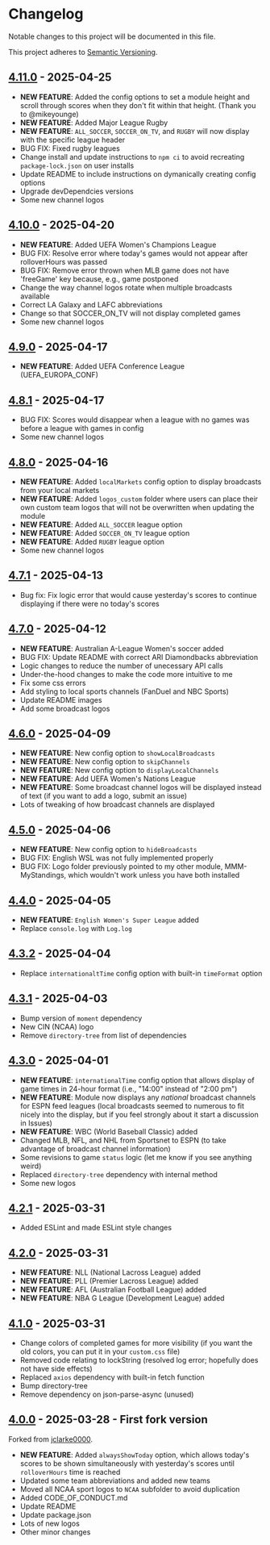 # Changelog

Notable changes to this project will be documented in this file.

This project adheres to [Semantic Versioning](https://semver.org/spec/v2.0.0.html).

## [4.11.0](https://github.com/dathbe/MMM-MyScoreboard/compare/v4.10.0...v4.11.0) - 2025-04-25

- **NEW FEATURE**: Added the config options to set a module height and scroll through scores when they don't fit within that height.  (Thank you to @mikeyounge)
- **NEW FEATURE**: Added Major League Rugby
- **NEW FEATURE**: `ALL_SOCCER`, `SOCCER_ON_TV`, and `RUGBY` will now display with the specific league header
- BUG FIX: Fixed rugby leagues
- Change install and update instructions to `npm ci` to avoid recreating `package-lock.json` on user installs
- Update README to include instructions on dymanically creating config options
- Upgrade devDependcies versions
- Some new channel logos

## [4.10.0](https://github.com/dathbe/MMM-MyScoreboard/compare/v4.9.0...v4.10.0) - 2025-04-20

- **NEW FEATURE**: Added UEFA Women's Champions League
- BUG FIX: Resolve error where today's games would not appear after rolloverHours was passed
- BUG FIX: Remove error thrown when MLB game does not have 'freeGame' key because, e.g., game postponed
- Change the way channel logos rotate when multiple broadcasts available
- Correct LA Galaxy and LAFC abbreviations
- Change so that SOCCER_ON_TV will not display completed games
- Some new channel logos

## [4.9.0](https://github.com/dathbe/MMM-MyScoreboard/compare/v4.8.1...v4.9.0) - 2025-04-17

- **NEW FEATURE**: Added UEFA Conference League (UEFA_EUROPA_CONF)

## [4.8.1](https://github.com/dathbe/MMM-MyScoreboard/compare/v4.8.0...v4.8.1) - 2025-04-17

- BUG FIX: Scores would disappear when a league with no games was before a league with games in config
- Some new channel logos

## [4.8.0](https://github.com/dathbe/MMM-MyScoreboard/compare/v4.7.1...v4.8.0) - 2025-04-16

- **NEW FEATURE**: Added `localMarkets` config option to display broadcasts from your local markets
- **NEW FEATURE**: Added `logos_custom` folder where users can place their own custom team logos that will not be overwritten when updating the module
- **NEW FEATURE**: Added `ALL_SOCCER` league option
- **NEW FEATURE**: Added `SOCCER_ON_TV` league option
- **NEW FEATURE**: Added `RUGBY` league option
- Some new channel logos

## [4.7.1](https://github.com/dathbe/MMM-MyScoreboard/compare/v4.7.0...v4.7.1) - 2025-04-13

- Bug fix: Fix logic error that would cause yesterday's scores to continue displaying if there were no today's scores

## [4.7.0](https://github.com/dathbe/MMM-MyScoreboard/compare/v4.6.0...v4.7.0) - 2025-04-12

- **NEW FEATURE**: Australian A-League Women's soccer added
- BUG FIX: Update README with correct ARI Diamondbacks abbreviation
- Logic changes to reduce the number of unecessary API calls
- Under-the-hood changes to make the code more intuitive to me
- Fix some css errors
- Add styling to local sports channels (FanDuel and NBC Sports)
- Update README images
- Add some broadcast logos

## [4.6.0](https://github.com/dathbe/MMM-MyScoreboard/compare/v4.5.0...v4.6.0) - 2025-04-09

- **NEW FEATURE**: New config option to `showLocalBroadcasts`
- **NEW FEATURE**: New config option to `skipChannels`
- **NEW FEATURE**: New config option to `displayLocalChannels`
- **NEW FEATURE**: Add UEFA Women's Nations League
- **NEW FEATURE**: Some broadcast channel logos will be displayed instead of text (if you want to add a logo, submit an issue)
- Lots of tweaking of how broadcast channels are displayed

## [4.5.0](https://github.com/dathbe/MMM-MyScoreboard/compare/v4.4.0...v4.5.0) - 2025-04-06

- **NEW FEATURE**: New config option to `hideBroadcasts`
- BUG FIX: English WSL was not fully implemented properly
- BUG FIX: Logo folder previously pointed to my other module, MMM-MyStandings, which wouldn't work unless you have both installed

## [4.4.0](https://github.com/dathbe/MMM-MyScoreboard/compare/v4.3.2...v4.4.0) - 2025-04-05

- **NEW FEATURE**: `English Women's Super League` added
- Replace `console.log` with `Log.log`

## [4.3.2](https://github.com/dathbe/MMM-MyScoreboard/compare/v4.3.1...v4.3.2) - 2025-04-04

- Replace `internationaltTime` config option with built-in `timeFormat` option

## [4.3.1](https://github.com/dathbe/MMM-MyScoreboard/compare/v4.3.0...v4.3.1) - 2025-04-03

- Bump version of `moment` dependency
- New CIN (NCAA) logo
- Remove `directory-tree` from list of dependencies

## [4.3.0](https://github.com/dathbe/MMM-MyScoreboard/compare/v4.2.1...v4.3.0) - 2025-04-01

- **NEW FEATURE**: `internationalTime` config option that allows display of game times in 24-hour format (i.e., "14:00" instead of "2:00 pm")
- **NEW FEATURE**: Module now displays any *national* broadcast channels for ESPN feed leagues (local broadcasts seemed to numerous to fit nicely into the display, but if you feel strongly about it start a discussion in Issues)
- **NEW FEATURE**: WBC (World Baseball Classic) added
- Changed MLB, NFL, and NHL from Sportsnet to ESPN (to take advantage of broadcast channel information)
- Some revisions to game `status` logic (let me know if you see anything weird)
- Replaced `directory-tree` dependency with internal method
- Some new logos

## [4.2.1](https://github.com/dathbe/MMM-MyScoreboard/compare/v4.2.0...v4.2.1) - 2025-03-31

- Added ESLint and made ESLint style changes

## [4.2.0](https://github.com/dathbe/MMM-MyScoreboard/compare/v4.1.0...v4.2.0) - 2025-03-31

- **NEW FEATURE**: NLL (National Lacross League) added
- **NEW FEATURE**: PLL (Premier Lacross League) added
- **NEW FEATURE**: AFL (Australian Football League) added
- **NEW FEATURE**: NBA G League (Development League) added

## [4.1.0](https://github.com/dathbe/MMM-MyScoreboard/compare/v4.0.0...v4.1.0) - 2025-03-31

- Change colors of completed games for more visibility (if you want the old colors, you can put it in your `custom.css` file)
- Removed code relating to lockString (resolved log error; hopefully does not have side effects)
- Replaced `axios` dependency with built-in fetch function
- Bump directory-tree
- Remove dependency on json-parse-async (unused)

## [4.0.0](https://github.com/jclarke0000/MMM-MyScoreboard/compare/master...dathbe:MMM-MyScoreboard:v4.0.0) - 2025-03-28 - First fork version

Forked from [jclarke0000](https://github.com/jclarke0000/MMM-MyScoreboard).
- **NEW FEATURE**: Added `alwaysShowToday` option, which allows today's scores to be shown simultaneously with yesterday's scores until `rolloverHours` time is reached
- Updated some team abbreviations and added new teams
- Moved all NCAA sport logos to `NCAA` subfolder to avoid duplication
- Added CODE_OF_CONDUCT.md
- Update README
- Update package.json
- Lots of new logos
- Other minor changes
